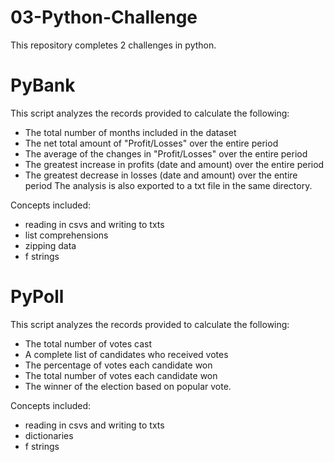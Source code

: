 # 03-Python-Challenge

This repository completes 2 challenges in python. 

# PyBank
This script analyzes the records provided to calculate the following:
   * The total number of months included in the dataset
   * The net total amount of "Profit/Losses" over the entire period
   * The average of the changes in "Profit/Losses" over the entire period
   * The greatest increase in profits (date and amount) over the entire period
   * The greatest decrease in losses (date and amount) over the entire period
The analysis is also exported to a txt file in the same directory. 

Concepts included:
   * reading in csvs and writing to txts 
   * list comprehensions
   * zipping data 
   * f strings 

# PyPoll
This script analyzes the records provided to calculate the following:
   * The total number of votes cast
   * A complete list of candidates who received votes
   * The percentage of votes each candidate won
   * The total number of votes each candidate won
   * The winner of the election based on popular vote.

Concepts included:
   * reading in csvs and writing to txts 
   * dictionaries 
   * f strings 
